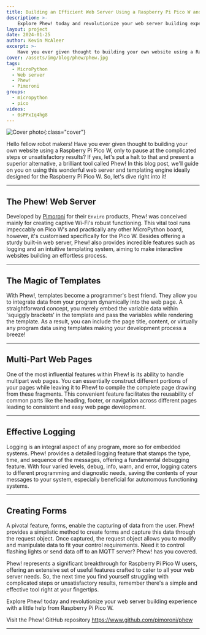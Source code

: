 ```yaml
---
title: Building an Efficient Web Server Using a Raspberry Pi Pico W and Phew!
description: >-
    Explore Phew! today and revolutionize your web server building experience with a little help from Raspberry Pi Pico W.
layout: project
date: 2024-01-25
author: Kevin McAleer
excerpt: >-
    Have you ever given thought to building your own website using a Raspberry Pi Pico W, only to pause at the complicated steps or unsatisfactory results? If yes, let's put a halt to that and present a superior alternative, a brilliant tool called Phew! In this blog post, we'll guide on you on using this wonderful web server and templating engine ideally designed for the Raspberry Pi Pico W. So, let's dive right into it!
cover: /assets/img/blog/phew/phew.jpg
tags:
  - MicroPython
  - Web server
  - Phew!
  - Pimoroni
groups:
  - micropython
  - pico
videos:
  - 0sPPxIq4hg8
---
```


![Cover photo](/assets/img/blog/phew/phew.jpg){:class="cover"}

Hello fellow robot makers! Have you ever given thought to building your own website using a Raspberry Pi Pico W, only to pause at the complicated steps or unsatisfactory results? If yes, let's put a halt to that and present a superior alternative, a brilliant tool called Phew! In this blog post, we'll guide on you on using this wonderful web server and templating engine ideally designed for the Raspberry Pi Pico W. So, let's dive right into it!

---

## The Phew! Web Server

Developed by [Pimoroni](https://shop.pimoroni.com) for their `Enviro` products, Phew! was conceived mainly for creating captive Wi-Fi's robust functioning. This vital tool runs impeccably on Pico W's and practically any other MicroPython board, however, it's customised specifically for the Pico W. Besides offering a sturdy built-in web server, Phew! also provides incredible features such as logging and an intuitive templating system, aiming to make interactive websites building an effortless process.

---

## The Magic of Templates

With Phew!, templates become a programmer's best friend. They allow you to integrate data from your program dynamically into the web page. A straightforward concept, you merely embed the variable data within 'squiggly brackets' in the template and pass the variables while rendering the template. As a result, you can include the page title, content, or virtually any program data using templates making your development process a breeze!

---

## Multi-Part Web Pages

One of the most influential features within Phew! is its ability to handle multipart web pages. You can essentially construct different portions of your pages while leaving it to Phew! to compile the complete page drawing from these fragments. This convenient feature facilitates the reusability of common parts like the heading, footer, or navigation across different pages leading to consistent and easy web page development.

---

## Effective Logging

Logging is an integral aspect of any program, more so for embedded systems. Phew! provides a detailed logging feature that stamps the type, time, and sequence of the messages, offering a fundamental debugging feature. With four varied levels, debug, info, warn, and error, logging caters to different programming and diagnostic needs, saving the contents of your messages to your system, especially beneficial for autonomous functioning systems.

---

## Creating Forms

A pivotal feature, forms, enable the capturing of data from the user. Phew! provides a simplistic method to create forms and capture this data through the request object. Once captured, the request object allows you to modify and manipulate data to fit your control requirements. Need it to control flashing lights or send data off to an MQTT server? Phew! has you covered.

Phew! represents a significant breakthrough for Raspberry Pi Pico W users, offering an extensive set of useful features crafted to cater to all your web server needs. So, the next time you find yourself struggling with complicated steps or unsatisfactory results, remember there's a simple and effective tool right at your fingertips.

Explore Phew! today and revolutionize your web server building experience with a little help from Raspberry Pi Pico W.

Visit the Phew! GitHub repository <https://www.github.com/pimoroni/phew>

---
